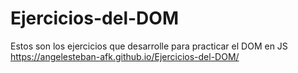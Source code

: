 # Ejercicios-del-DOM
Estos son los ejercicios que desarrolle para practicar el DOM en JS 
https://angelesteban-afk.github.io/Ejercicios-del-DOM/

